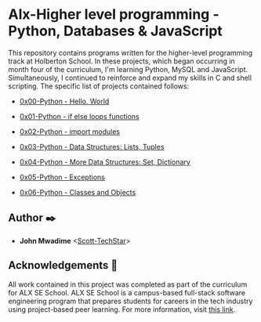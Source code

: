 
# Alx-Higher level programming - Python, Databases & JavaScript

This repository contains programs written for the higher-level programming
track at Holberton School. In these projects, which began occurring in month
four of the curriculum, I'm learning Python, MySQL and JavaScript.
Simultaneously, I continued to reinforce and expand my skills in C and shell
scripting. The specific list of projects contained follows:

* [0x00-Python - Hello, World](./0x00-python-hello_world)

* [0x01-Python - if else loops functions](./0x01-python-if_else_loops_functions)

* [0x02-Python - import modules](./0x02-python-import_modules)

* [0x03-Python - Data Structures: Lists, Tuples](./0x03-python-data_structures)
  
* [0x04-Python - More Data Structures: Set, Dictionary](./0x04-python-more_data_structures)

* [0x05-Python - Exceptions](./0x05-python-exceptions)

* [0x06-Python - Classes and Objects](./0x06-python-classes)

## Author :black_nib:

* **John Mwadime** <[Scott-TechStar](https://github.com/Scott-TechStar)>

## Acknowledgements :pray:

All work contained in this project was completed as part of the curriculum for ALX SE School. ALX SE School is a campus-based full-stack software
engineering program that prepares students for careers in the tech industry
using project-based peer learning. For more information, visit
[this link](https://www.holbertonschool.com/).
